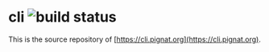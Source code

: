 # cli ![build status](https://build.absintheaudio.com/buildStatus/icon?job=github_cli_pignat_org&.png)

This is the source repository of [https://cli.pignat.org](https://cli.pignat.org).
